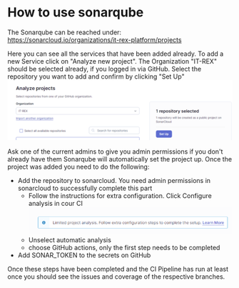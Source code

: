 # How to use sonarqube

The Sonarqube can be reached under: https://sonarcloud.io/organizations/it-rex-platform/projects

Here you can see all the services that have been added already.
To add a new Service click on "Analyze new project". 
The Organization "IT-REX" should be selected already, if you logged in via GitHub.
Select the repository you want to add and confirm by clicking "Set Up"
![sonarqube new project](../../images/sonarqube%20new%20project.png)


Ask one of the current admins to give you admin permissions if you don't already have them
Sonarqube will automatically set the project up. Once the project was added you need to do the following:

- Add the repository to sonarcloud. You need admin permissions in sonarcloud to successfully complete this part
    - Follow the instructions for extra configuration. Click Configure analysis in cour CI ![sonarcloud instructions 1](../../images/sonarcloud%20instructions%201.png)
    - Unselect automatic analysis
    - choose GitHub actions, only the first step needs to be completed
- Add SONAR_TOKEN to the secrets on GitHub

Once these steps have been completed and the CI Pipeline has run at least once you should see the issues and coverage of the respective branches.

